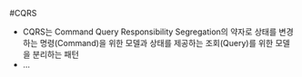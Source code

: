 #CQRS
- CQRS는 Command Query Responsibility Segregation의 약자로 상태를 변경하는 명령(Command)을 위한 모델과 상태를 제공하는 조회(Query)를 위한 모델을 분리하는 패턴
- ...

